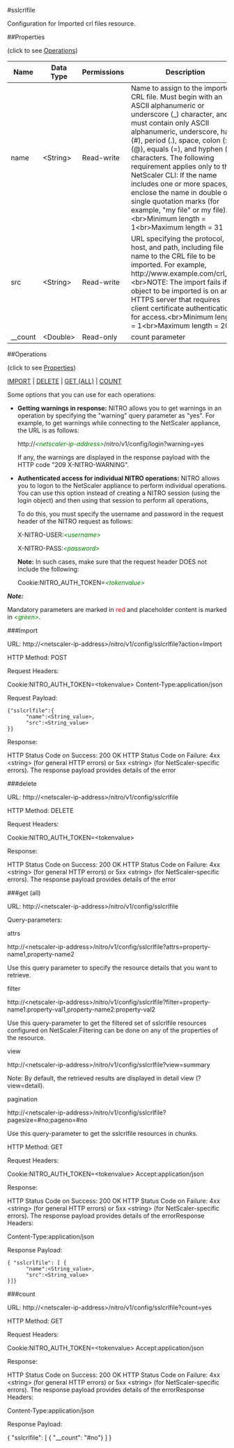 #sslcrlfile

Configuration for Imported crl files resource.


##Properties 
<span>(click to see [Operations](#operations))</span>


<table><thead><tr><th>Name</th><th> Data Type</th><th> Permissions</th><th>Description</th></tr></thead><tbody><tr><td>name</td><td>&lt;String></td><td>Read-write</td><td>Name to assign to the imported CRL file. Must begin with an ASCII alphanumeric or underscore (_) character, and must contain only ASCII alphanumeric, underscore, hash (#), period (.), space, colon (:), at (@), equals (=), and hyphen (-) characters. The following requirement applies only to the NetScaler CLI: If the name includes one or more spaces, enclose the name in double or single quotation marks (for example, "my file" or my file).&lt;br>Minimum length = 1&lt;br>Maximum length = 31</td><tr><tr><td>src</td><td>&lt;String></td><td>Read-write</td><td>URL specifying the protocol, host, and path, including file name to the CRL file to be imported. For example, http://www.example.com/crl_file.&lt;br>NOTE: The import fails if the object to be imported is on an HTTPS server that requires client certificate authentication for access.&lt;br>Minimum length = 1&lt;br>Maximum length = 2047</td><tr><tr><td>__count</td><td>&lt;Double></td><td>Read-only</td><td>count parameter</td><tr></tbody></table>
##Operations 
<span>(click to see [Properties](#properties))</span>


[IMPORT](#import) | [DELETE](#delete) | [GET (ALL)](#get-(all)) | [COUNT](#count)


Some options that you can use for each operations:
<ul><li><p><b>Getting warnings in response:</b> NITRO allows you to get warnings in an operation by specifying the "warning" query parameter as "yes". For example, to get warnings while connecting to the NetScaler appliance, the URL is as follows:</p><p>http://<span style="color:green;font-style:italic;">&lt;netscaler-ip-address&gt;</span>/nitro/v1/config/login?warning=yes</p><p>If any, the warnings are displayed in the response payload with the HTTP code "209 X-NITRO-WARNING".</p></li><li><p><b>Authenticated access for individual NITRO operations:</b> NITRO allows you to logon to the NetScaler appliance to perform individual operations. You can use this option instead of creating a NITRO session (using the login object) and then using that session to perform all operations,</p><p>To do this, you must specify the username and password in the request header of the NITRO request as follows:</p><p>X-NITRO-USER:<span style="color:green;font-style:italic;">&lt;username&gt;</span></p><p>X-NITRO-PASS:<span style="color:green;font-style:italic;">&lt;password&gt;</span></p><p><b>Note:</b> In such cases, make sure that the request header DOES not include the following:</p><p>Cookie:NITRO_AUTH_TOKEN=<span style="color:green;font-style:italic;">&lt;tokenvalue&gt;</span></p></li></ul>



***Note:*** 
Mandatory parameters are marked in <span style="color:#FF0000;">red</span> and placeholder content is marked in <span style="color:green;font-style:italic">&lt;green&gt;</span>.

###Import



URL: http://&lt;netscaler-ip-address&gt;/nitro/v1/config/sslcrlfile?action=Import
HTTP Method: POST
Request Headers:

Cookie:NITRO_AUTH_TOKEN=&lt;tokenvalue&gt;Content-Type:application/json

Request Payload: ```{"sslcrlfile":{      "name":<String_value>,      "src":<String_value>}}```
Response:
HTTP Status Code on Success: 200 OKHTTP Status Code on Failure: 4xx &lt;string&gt; (for general HTTP errors) or 5xx &lt;string&gt; (for NetScaler-specific errors). The response payload provides details of the error


###delete



URL: http://&lt;netscaler-ip-address&gt;/nitro/v1/config/sslcrlfile
HTTP Method: DELETE
Request Headers:

Cookie:NITRO_AUTH_TOKEN=&lt;tokenvalue&gt;

Response:
HTTP Status Code on Success: 200 OKHTTP Status Code on Failure: 4xx &lt;string&gt; (for general HTTP errors) or 5xx &lt;string&gt; (for NetScaler-specific errors). The response payload provides details of the error


###get (all)



URL: http://&lt;netscaler-ip-address&gt;/nitro/v1/config/sslcrlfile
Query-parameters:
attrs
http://&lt;netscaler-ip-address&gt;/nitro/v1/config/sslcrlfile?attrs=property-name1,property-name2
Use this query parameter to specify the resource details that you want to retrieve.


filter
http://&lt;netscaler-ip-address&gt;/nitro/v1/config/sslcrlfile?filter=property-name1:property-val1,property-name2:property-val2
Use this query-parameter to get the filtered set of sslcrlfile resources configured on NetScaler.Filtering can be done on any of the properties of the resource.


view
http://&lt;netscaler-ip-address&gt;/nitro/v1/config/sslcrlfile?view=summary
Note: By default, the retrieved results are displayed in detail view (?view=detail).


pagination
http://&lt;netscaler-ip-address&gt;/nitro/v1/config/sslcrlfile?pagesize=#no;pageno=#no
Use this query-parameter to get the sslcrlfile resources in chunks.



HTTP Method: GET
Request Headers:

Cookie:NITRO_AUTH_TOKEN=&lt;tokenvalue&gt;Accept:application/json

Response:
HTTP Status Code on Success: 200 OKHTTP Status Code on Failure: 4xx &lt;string&gt; (for general HTTP errors) or 5xx &lt;string&gt; (for NetScaler-specific errors). The response payload provides details of the errorResponse Headers:

Content-Type:application/json

Response Payload: ```{ "sslcrlfile": [ {      "name":<String_value>,      "src":<String_value>}]}```



###count



URL: http://&lt;netscaler-ip-address&gt;/nitro/v1/config/sslcrlfile?count=yes
HTTP Method: GET
Request Headers:

Cookie:NITRO_AUTH_TOKEN=&lt;tokenvalue&gt;Accept:application/json

Response:
HTTP Status Code on Success: 200 OKHTTP Status Code on Failure: 4xx &lt;string&gt; (for general HTTP errors) or 5xx &lt;string&gt; (for NetScaler-specific errors). The response payload provides details of the errorResponse Headers:

Content-Type:application/json

Response Payload: 
{ "sslcrlfile": [ { "__count": "#no"} ] }


